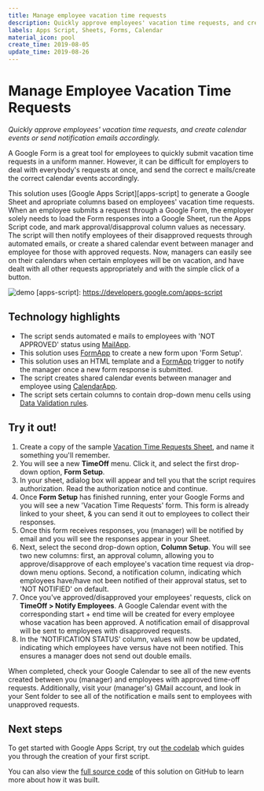```yaml
---
title: Manage employee vacation time requests
description: Quickly approve employees' vacation time requests, and create calendar events or send notification emails accordingly.
labels: Apps Script, Sheets, Forms, Calendar
material_icon: pool
create_time: 2019-08-05
update_time: 2019-08-26
---
```


# Manage Employee Vacation Time Requests

_Quickly approve employees' vacation time requests, and 
create calendar events or send notification emails accordingly._

A Google Form is a great tool for employees to quickly submit vacation
time requests in a uniform manner. However, it can be difficult for employers
to deal with everybody's requests at once, and send the correct e mails/create 
the correct calendar events accordingly.

This solution uses [Google Apps Script][apps-script] to generate a Google Sheet
and apropriate columns based on employees' vacation time requests. When an employee
submits a request through a Google Form, the employer solely needs to load the Form
responses into a Google Sheet, run the Apps Script code, and mark approval/disapproval
column values as necessary. The script will then notify employees of their disapproved
requests through automated emails, or create a shared calendar event between
manager and employee for those with approved requests.
Now, managers can easily see on their calendars when certain employees will be on
vacation, and have dealt with all other requests appropriately and with the simple
click of a button.

![demo](https://cdn.jsdelivr.net/gh/gsuitedevs/solutions@master/vacation-requests/VacationRequestsRecording.gif)
[apps-script]: https://developers.google.com/apps-script

## Technology highlights

- The script sends automated e mails to employees with 'NOT APPROVED' status
  using [MailApp][mail-app].
- This solution uses [FormApp][form-app] to create a new form upon 'Form Setup'.
- This solution uses an HTML template and a [FormApp][form-app] trigger to notify the manager once a new form response is submitted.
- The script creates shared calendar events between manager and employee using
  [CalendarApp][cal-app].
- The script sets certain columns to contain drop-down menu cells using 
  [Data Validation rules][data-val].

[form-app]: https://developers.google.com/apps-script/reference/forms/form-app
[mail-app]: https://developers.google.com/apps-script/reference/mail/mail-app
[cal-app]: https://developers.google.com/apps-script/reference/calendar/calendar-app
[data-val]: https://developers.google.com/apps-script/reference/spreadsheet/data-validation-builder


## Try it out!

1. Create a copy of the sample [Vacation Time Requests Sheet][request-sheet], and name it something you'll remember.
1. You will see a new **TimeOff** menu. Click it, and select the first drop-down option, **Form Setup**. 
1. In your sheet, adialog box will appear and tell you that the script requires authorization. Read the authorization notice and continue.
1. Once **Form Setup** has finished running, enter your Google Forms and you will see a new 'Vacation Time Requests' form. This form is already linked to your sheet, & you can send it out to employees to collect their responses.
1. Once this form receives responses, you (manager) will be notified by email and you will see the responses appear in your Sheet.
1. Next, select the second drop-down option, **Column Setup**. You will see two new columns: first, an approval column, allowing you to approve/disapprove of each employee's vacation time request via drop-down menu options. Second, a notification column, indicating which employees have/have not been notified of their approval status, set to 'NOT NOTIFIED' on default.
1. Once you've approved/disapproved your employees' requests, click on **TimeOff > Notify Employees**. A Google Calendar event with the corresponding start + end time will be created for every employee whose vacation has been approved. A notification email of disapproval will be sent to employees with disapproved requests.
1. In the 'NOTIFICATION STATUS' column, values will now be updated, indicating which employees have versus have not been notified. This ensures a manager does not send out double emails. 

When completed, check your Google Calendar to see all of the new events created between you (manager)
and employees with approved time-off requests.
Additionally, visit your (manager's) GMail account, and look in your Sent folder to see all of 
the notification e mails sent to employees with unapproved requests.

[request-sheet]: https://docs.google.com/spreadsheets/u/1/d/17PKWX66mcKsyHjLTA7STkes0qhvtL2N6dklTzxtogZg/copy

## Next steps

To get started with Google Apps Script, try out [the codelab][codelab]
which guides you through the creation of your first script.

You can also view the [full source code][github] of this solution on GitHub to
learn more about how it was built.

[codelab]: https://codelabs.developers.google.com/codelabs/apps-script-intro
[github]: https://github.com/gsuitedevs/solutions/tree/master/vacation-requests
